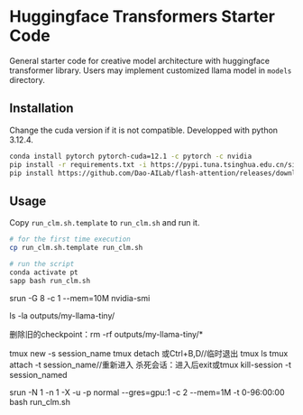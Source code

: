 # Huggingface Transformers Starter Code

General starter code for creative model architecture with huggingface transformer library. Users may implement customized llama model in `models` directory.

## Installation

Change the cuda version if it is not compatible. Developped with python 3.12.4.

```bash
conda install pytorch pytorch-cuda=12.1 -c pytorch -c nvidia
pip install -r requirements.txt -i https://pypi.tuna.tsinghua.edu.cn/simple
pip install https://github.com/Dao-AILab/flash-attention/releases/download/v2.8.0.post2/flash_attn-2.8.0.post2+cu12torch2.7cxx11abiFALSE-cp312-cp312-linux_x86_64.whl -i https://pypi.tuna.tsinghua.edu.cn/simple
```

## Usage

Copy `run_clm.sh.template` to `run_clm.sh` and run it.

```bash
# for the first time execution
cp run_clm.sh.template run_clm.sh

# run the script
conda activate pt
sapp bash run_clm.sh
```

srun -G 8 -c 1 --mem=10M nvidia-smi

ls -la outputs/my-llama-tiny/

删除旧的checkpoint：rm -rf outputs/my-llama-tiny/*

tmux new -s session_name
tmux detach 或Ctrl+B,D//临时退出
tmux ls
tmux attach -t session_name//重新进入
杀死会话：进入后exit或tmux kill-session -t session_named

srun -N 1 -n 1 -X -u -p normal --gres=gpu:1 -c 2 --mem=1M -t 0-96:00:00 bash run_clm.sh